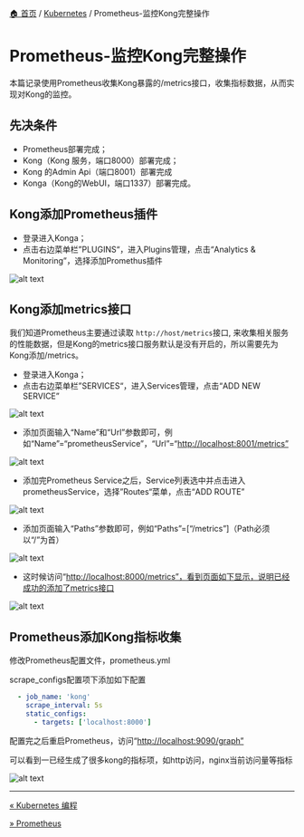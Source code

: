 [🏠 首页](../_index.md) / [Kubernetes](_index.md) / Prometheus-监控Kong完整操作

# Prometheus-监控Kong完整操作

本篇记录使用Prometheus收集Kong暴露的/metrics接口，收集指标数据，从而实现对Kong的监控。

## 先决条件

- Prometheus部署完成；
- Kong（Kong 服务，端口8000）部署完成；
- Kong 的Admin Api（端口8001）部署完成
- Konga（Kong的WebUI，端口1337）部署完成。

## Kong添加Prometheus插件

- 登录进入Konga；
- 点击右边菜单栏”PLUGINS“，进入Plugins管理，点击“Analytics & Monitoring”，选择添加Promethus插件

![alt text](https://images.pding.top/2025/03/202503111816758.png)

## Kong添加metrics接口

我们知道Prometheus主要通过读取 `http://host/metrics`接口, 来收集相关服务的性能数据，但是Kong的metrics接口服务默认是没有开启的，所以需要先为Kong添加/metrics。

- 登录进入Konga；
- 点击右边菜单栏”SERVICES“，进入Services管理，点击“ADD NEW SERVICE”

![alt text](https://images.pding.top/2025/03/202503112119854.png)

- 添加页面输入“Name”和“Url”参数即可，例如“Name”=“prometheusService”，“Url”=“<http://localhost:8001/metrics”>

![alt text](https://images.pding.top/2025/03/202503111816871.png)

- 添加完Prometheus Service之后，Service列表选中并点击进入prometheusService，选择”Routes“菜单，点击“ADD ROUTE”

![alt text](https://images.pding.top/2025/03/202503111816628.png)

- 添加页面输入“Paths”参数即可，例如“Paths”=[“/metrics”]（Path必须以“/”为首）

![alt text](https://images.pding.top/2025/03/202503111817351.png)

- 这时候访问“<http://localhost:8000/metrics”，看到页面如下显示，说明已经成功的添加了metrics接口>

![alt text](https://images.pding.top/2025/03/202503111816467.png)

## Prometheus添加Kong指标收集

修改Prometheus配置文件，prometheus.yml

scrape_configs配置项下添加如下配置

```yaml
  - job_name: 'kong'
    scrape_interval: 5s
    static_configs:
      - targets: ['localhost:8000']
```

配置完之后重启Prometheus，访问“<http://localhost:9090/graph”>

可以看到一已经生成了很多kong的指标项，如http访问，nginx当前访问量等指标

![alt text](https://images.pding.top/2025/03/202503111817529.png)

---
[« Kubernetes 编程](prgramming-kubernetes.md)

[» Prometheus](prometheus.md)
